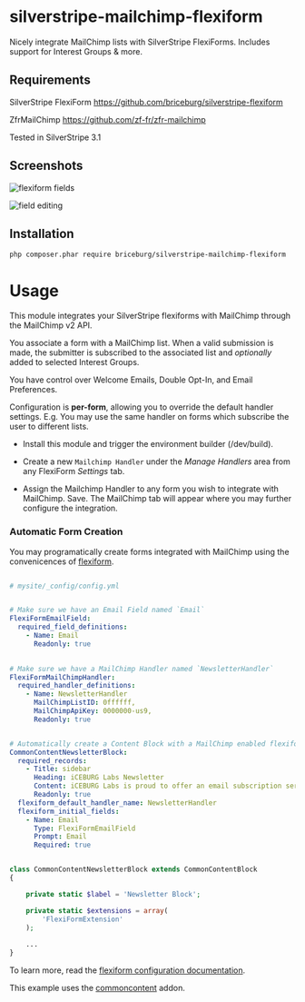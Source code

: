 silverstripe-mailchimp-flexiform
================================

Nicely integrate MailChimp lists with SilverStripe FlexiForms. Includes support for Interest Groups & more.


Requirements
------------

SilverStripe FlexiForm https://github.com/briceburg/silverstripe-flexiform

ZfrMailChimp https://github.com/zf-fr/zfr-mailchimp

Tested in SilverStripe 3.1

Screenshots
-----------

![flexiform fields](https://github.com/briceburg/silverstripe-flexiform/blob/master/docs/screenshots/flexiform_1.png?raw=true)

![field editing](https://github.com/briceburg/silverstripe-flexiform/blob/master/docs/screenshots/flexiform_2.png?raw=true)

Installation
------------

```
php composer.phar require briceburg/silverstripe-mailchimp-flexiform
```

Usage 
=====

This module integrates your SilverStripe flexiforms with MailChimp through the MailChimp v2 API. 

You associate a form with a MailChimp list. When a valid submission is made, the 
submitter is subscribed to the associated list and _optionally_ 
added to selected Interest Groups. 

You have control over Welcome Emails, Double Opt-In, and Email Preferences. 

Configuration is **per-form**, allowing you to override the default handler settings. E.g. You may use the same handler on forms which subscribe the user to different lists.


* Install this module and trigger the environment builder (/dev/build). 

* Create a new `Mailchimp Handler` under the _Manage Handlers_ area from any FlexiForm _Settings_ tab.

* Assign the Mailchimp Handler to any form you wish to integrate with MailChimp. Save. The MailChimp tab will appear where you may further configure the integration. 



### Automatic Form Creation

You may programatically create forms integrated with MailChimp using the
convenicences of [flexiform](https://github.com/briceburg/silverstripe-flexiform). 


```yaml

# mysite/_config/config.yml


# Make sure we have an Email Field named `Email`
FlexiFormEmailField:
  required_field_definitions: 
    - Name: Email
      Readonly: true
      

# Make sure we have a MailChimp Handler named `NewsletterHandler`
FlexiFormMailChimpHandler:
  required_handler_definitions:
    - Name: NewsletterHandler
      MailChimpListID: 0ffffff, 
      MailChimpApiKey: 0000000-us9,
      Readonly: true


# Automatically create a Content Block with a MailChimp enabled flexiform 
CommonContentNewsletterBlock:
  required_records:
    - Title: sidebar
      Heading: iCEBURG Labs Newsletter
      Content: iCEBURG Labs is proud to offer an email subscription service...
      Readonly: true
  flexiform_default_handler_name: NewsletterHandler
  flexiform_initial_fields:
    - Name: Email
      Type: FlexiFormEmailField
      Prompt: Email
      Required: true

```


```php

class CommonContentNewsletterBlock extends CommonContentBlock
{

    private static $label = 'Newsletter Block';

    private static $extensions = array(
        'FlexiFormExtension'
    );
    
    ...
}

```


To learn more, read the [flexiform configuration documentation](https://github.com/briceburg/silverstripe-flexiform/blob/master/docs/CONFIGURATION.md).

This example uses the [commoncontent](https://github.com/briceburg/silverstripe-commoncontent) addon.



